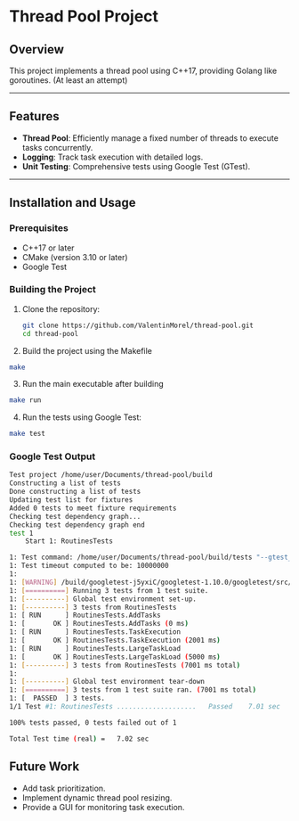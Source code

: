 # Thread Pool Project

## Overview

This project implements a thread pool using C++17, providing Golang like goroutines. (At least an attempt)

---

## Features

- **Thread Pool**: Efficiently manage a fixed number of threads to execute tasks concurrently.
- **Logging**: Track task execution with detailed logs.
- **Unit Testing**: Comprehensive tests using Google Test (GTest).

---

## Installation and Usage

### Prerequisites
- C++17 or later
- CMake (version 3.10 or later)
- Google Test

### Building the Project
1. Clone the repository:
   ```bash
   git clone https://github.com/ValentinMorel/thread-pool.git
   cd thread-pool
   ```

2. Build the project using the Makefile
  ```bash
  make 
  ```

3. Run the main executable after building
  ```bash
  make run
  ```

4. Run the tests using Google Test:
  ```bash
  make test 
  ```


### Google Test Output 

```bash
Test project /home/user/Documents/thread-pool/build
Constructing a list of tests
Done constructing a list of tests
Updating test list for fixtures
Added 0 tests to meet fixture requirements
Checking test dependency graph...
Checking test dependency graph end
test 1
    Start 1: RoutinesTests

1: Test command: /home/user/Documents/thread-pool/build/tests "--gtest_color=yes" "--gtest_output=console" "--gtest_catch_exceptions=0"
1: Test timeout computed to be: 10000000
1: 
1: [WARNING] /build/googletest-j5yxiC/googletest-1.10.0/googletest/src/gtest.cc:5080:: WARNING: unrecognized output format "console" ignored.
1: [==========] Running 3 tests from 1 test suite.
1: [----------] Global test environment set-up.
1: [----------] 3 tests from RoutinesTests
1: [ RUN      ] RoutinesTests.AddTasks
1: [       OK ] RoutinesTests.AddTasks (0 ms)
1: [ RUN      ] RoutinesTests.TaskExecution
1: [       OK ] RoutinesTests.TaskExecution (2001 ms)
1: [ RUN      ] RoutinesTests.LargeTaskLoad
1: [       OK ] RoutinesTests.LargeTaskLoad (5000 ms)
1: [----------] 3 tests from RoutinesTests (7001 ms total)
1: 
1: [----------] Global test environment tear-down
1: [==========] 3 tests from 1 test suite ran. (7001 ms total)
1: [  PASSED  ] 3 tests.
1/1 Test #1: RoutinesTests ....................   Passed    7.01 sec

100% tests passed, 0 tests failed out of 1

Total Test time (real) =   7.02 sec
```


## Future Work
- Add task prioritization.
- Implement dynamic thread pool resizing.
- Provide a GUI for monitoring task execution.
